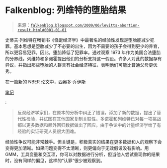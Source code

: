<!--yml

category: 未分类

date: 2024-05-12 21:57:19

-->

# Falkenblog: 列维特的堕胎结果

> 来源：[`falkenblog.blogspot.com/2009/06/levitts-abortion-result.html#0001-01-01`](http://falkenblog.blogspot.com/2009/06/levitts-abortion-result.html#0001-01-01)

史蒂夫·列维特在畅销书《怪诞经济学》中最著名的经验性发现是堕胎能减少犯罪。基本思想是堕胎减少了不必要的出生，因为不需要的孩子会得到更少的养育，所以更容易犯罪。因此，堕胎降低了犯罪率。通过观察 1973 年作为美国合法堕胎的分界线，列维特和多诺霍提出他们的分析支持这一假设。许多人对此的数据存有异议，并指出那些堕胎的人群具有社会经济特征，表明他们可能比普通父母更优秀。

在一篇新的 NBER 论文中，西奥多·乔伊斯

[笔记](http://papers.nber.org/papers/w15098)

:

> 反观经济学家们，在原本的分析中纠正了错误，添加了新的数据，提出了替代性检验，并试图在其他国家复制关联性。多诺霍和列维特已对每一项挑战都以更多数据和额外回归数据做出了回应。由于争论中的计量经济学给了有经验的实证研究人员很大困难。

经验性争议可能非常棘手。但关键是，积极真实的结果在更多数据和人的观察下会变得更加清晰。如果问题变得不太清晰，则更偏向于无效假设没有影响。用 GMM，工具变量和交互项，你可以对数据进行分析，但当他人尝试重现你的结果时，没有同样的偏见，这样的“认罪“很少被观察到。
